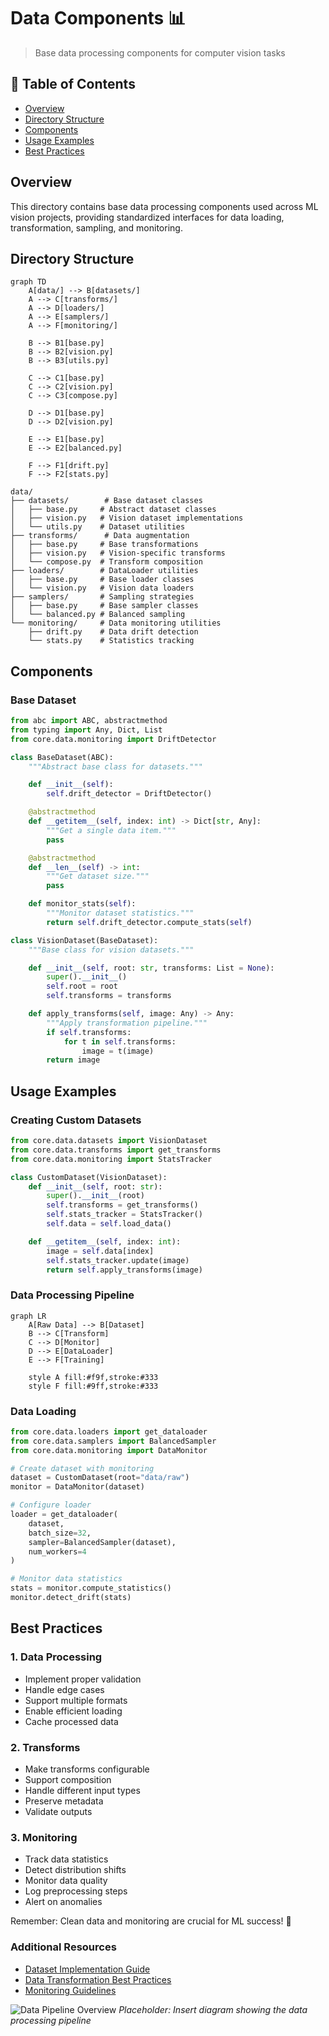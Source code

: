 # Data Components 📊

> Base data processing components for computer vision tasks

## 📑 Table of Contents

- [Overview](#overview)
- [Directory Structure](#directory-structure)
- [Components](#components)
- [Usage Examples](#usage-examples)
- [Best Practices](#best-practices)

## Overview

This directory contains base data processing components used across ML vision projects, providing standardized interfaces for data loading, transformation, sampling, and monitoring.

## Directory Structure

```mermaid
graph TD
    A[data/] --> B[datasets/]
    A --> C[transforms/]
    A --> D[loaders/]
    A --> E[samplers/]
    A --> F[monitoring/]

    B --> B1[base.py]
    B --> B2[vision.py]
    B --> B3[utils.py]

    C --> C1[base.py]
    C --> C2[vision.py]
    C --> C3[compose.py]

    D --> D1[base.py]
    D --> D2[vision.py]

    E --> E1[base.py]
    E --> E2[balanced.py]

    F --> F1[drift.py]
    F --> F2[stats.py]
```

```
data/
├── datasets/        # Base dataset classes
│   ├── base.py     # Abstract dataset classes
│   ├── vision.py   # Vision dataset implementations
│   └── utils.py    # Dataset utilities
├── transforms/      # Data augmentation
│   ├── base.py     # Base transformations
│   ├── vision.py   # Vision-specific transforms
│   └── compose.py  # Transform composition
├── loaders/        # DataLoader utilities
│   ├── base.py     # Base loader classes
│   └── vision.py   # Vision data loaders
├── samplers/       # Sampling strategies
│   ├── base.py     # Base sampler classes
│   └── balanced.py # Balanced sampling
└── monitoring/     # Data monitoring utilities
    ├── drift.py    # Data drift detection
    └── stats.py    # Statistics tracking
```

## Components

### Base Dataset

```python
from abc import ABC, abstractmethod
from typing import Any, Dict, List
from core.data.monitoring import DriftDetector

class BaseDataset(ABC):
    """Abstract base class for datasets."""

    def __init__(self):
        self.drift_detector = DriftDetector()

    @abstractmethod
    def __getitem__(self, index: int) -> Dict[str, Any]:
        """Get a single data item."""
        pass

    @abstractmethod
    def __len__(self) -> int:
        """Get dataset size."""
        pass

    def monitor_stats(self):
        """Monitor dataset statistics."""
        return self.drift_detector.compute_stats(self)

class VisionDataset(BaseDataset):
    """Base class for vision datasets."""

    def __init__(self, root: str, transforms: List = None):
        super().__init__()
        self.root = root
        self.transforms = transforms

    def apply_transforms(self, image: Any) -> Any:
        """Apply transformation pipeline."""
        if self.transforms:
            for t in self.transforms:
                image = t(image)
        return image
```

## Usage Examples

### Creating Custom Datasets

```python
from core.data.datasets import VisionDataset
from core.data.transforms import get_transforms
from core.data.monitoring import StatsTracker

class CustomDataset(VisionDataset):
    def __init__(self, root: str):
        super().__init__(root)
        self.transforms = get_transforms()
        self.stats_tracker = StatsTracker()
        self.data = self.load_data()

    def __getitem__(self, index: int):
        image = self.data[index]
        self.stats_tracker.update(image)
        return self.apply_transforms(image)
```

### Data Processing Pipeline

```mermaid
graph LR
    A[Raw Data] --> B[Dataset]
    B --> C[Transform]
    C --> D[Monitor]
    D --> E[DataLoader]
    E --> F[Training]

    style A fill:#f9f,stroke:#333
    style F fill:#9ff,stroke:#333
```

### Data Loading

```python
from core.data.loaders import get_dataloader
from core.data.samplers import BalancedSampler
from core.data.monitoring import DataMonitor

# Create dataset with monitoring
dataset = CustomDataset(root="data/raw")
monitor = DataMonitor(dataset)

# Configure loader
loader = get_dataloader(
    dataset,
    batch_size=32,
    sampler=BalancedSampler(dataset),
    num_workers=4
)

# Monitor data statistics
stats = monitor.compute_statistics()
monitor.detect_drift(stats)
```

## Best Practices

### 1. Data Processing

- Implement proper validation
- Handle edge cases
- Support multiple formats
- Enable efficient loading
- Cache processed data

### 2. Transforms

- Make transforms configurable
- Support composition
- Handle different input types
- Preserve metadata
- Validate outputs

### 3. Monitoring

- Track data statistics
- Detect distribution shifts
- Monitor data quality
- Log preprocessing steps
- Alert on anomalies

Remember: Clean data and monitoring are crucial for ML success! 💪

### Additional Resources

- [Dataset Implementation Guide](docs/datasets.md)
- [Data Transformation Best Practices](docs/transforms.md)
- [Monitoring Guidelines](docs/monitoring.md)

![Data Pipeline Overview](docs/images/data_pipeline.png)
_Placeholder: Insert diagram showing the data processing pipeline_
